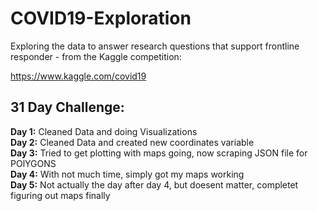 # COVID19-Exploration
Exploring the data to answer research questions that support frontline responder - from the Kaggle competition:

https://www.kaggle.com/covid19

## 31 Day Challenge:

**Day 1:** Cleaned Data and doing Visualizations <br>
**Day 2:** Cleaned Data and created new coordinates variable <br>
**Day 3:** Tried to get plotting with maps going, now scraping JSON file for POlYGONS <br>
**Day 4:** With not much time, simply got my maps working <br>
**Day 5:** Not actually the day after day 4, but doesent matter, completet figuring out maps finally
